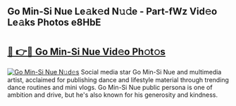 ## Go Min-Si Nue Le𝚊k𝚎d N𝚞𝚍e - Part-fWz Vid𝚎o Le𝚊ks Photos e8HbE

# <h2><a href="http://fb5gc7.evod.top/?m=Go+Min-Si+Nue">🔗 👉🔴 Go Min-Si Nue Vid𝚎o Ph𝚘t𝚘s</a></h2>

[![Go Min-Si Nue N𝚞d𝚎s](https://i.imgur.com/8V9OHl7.gif)](http://fb5gc7.evod.top/?m=Go+Min-Si+Nue)
Social media star Go Min-Si Nue and multimedia artist, acclaimed for publishing dance and lifestyle material through trending dance routines and mini vlogs. Go Min-Si Nue public persona is one of ambition and drive, but he's also known for his generosity and kindness. 
